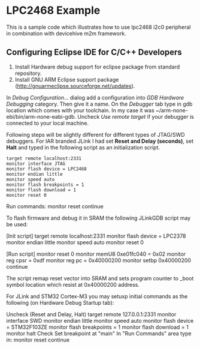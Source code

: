 LPC2468 Example
===============
This is a sample code which illustrates how to use lpc2468 i2c0 peripheral in combination with devicehive m2m framework.

Configuring Eclipse IDE for C/C++ Developers
--------------------------------------------

1. Install Hardware debug support for eclipse package from standard repository.
2. Install GNU ARM Eclipse support package (http://gnuarmeclipse.sourceforge.net/updates).

In *Debug Configuration...* dialog add a configuration into *GDB Hardware Debugging* category. Then give it
a name.
On the *Debugger* tab type in gdb location which comes with your toolchain.
In my case it was ~/arm-none-ebi/bin/arm-none-eabi-gdb. Uncheck *Use remote target* if your debugger is connected
to your local machine.

Following steps will be slightly different for different types of JTAG/SWD debuggers.
For IAR branded JLink I had set **Reset and Delay (seconds)**, set **Halt** and typed in the following script
as an initialization script.

```gdb
target remote localhost:2331
monitor interface JTAG
monitor flash device = LPC2468
monitor endian little
monitor speed auto
monitor flash breakpoints = 1
monitor flash download = 1
monitor reset 0
```




  Run commands:
  monitor reset
  continue



To flash firmware and debug it in SRAM the following JLinkGDB script may be used:

[Init script]
target remote localhost:2331
monitor flash device = LPC2378
monitor endian little
monitor speed auto
monitor reset 0


[Run script]
monitor reset 0
monitor memU8  0xe01fc040 = 0x02
monitor reg cpsr = 0xdf
monitor reg pc = 0x40000200
monitor setbp 0x40000200
continue


The script remap reset vector into SRAM and sets program counter
to _boot symbol location which resist at 0x40000200 address.




For JLink and STM32 Cortex-M3 you may setuxp initial commands as the following (on Hardware Debug Startup tab):

Uncheck (Reset and Delay, Halt)
     target remote 127.0.0.1:2331
     monitor interface SWD
     monitor endian little
     monitor speed auto
     monitor flash device = STM32F103ZE
     monitor flash breakpoints = 1
     monitor flash download = 1
     monitor halt
Check Set breakpoint at "main"
In "Run Commands" area type in:
     monitor reset
     continue
